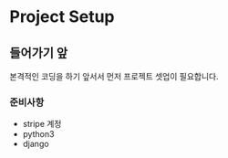 # Project Setup

## 들어가기 앞

본격적인 코딩을 하기 앞서서 먼저 프로젝트 셋업이 필요합니다. 

### 준비사항

* stripe 계정
* python3
* django

